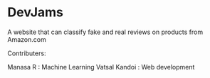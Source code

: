 # DevJams

A website that can classify fake and real reviews on products from Amazon.com 

Contributers:

Manasa R : Machine Learning 
Vatsal Kandoi : Web development
